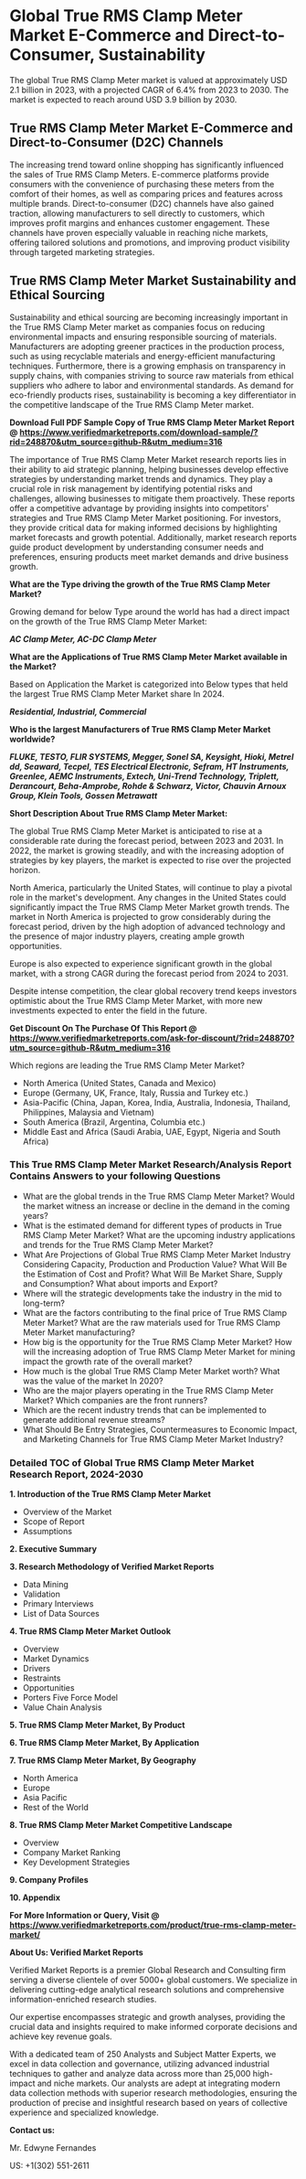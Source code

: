 <h1>Global True RMS Clamp Meter Market E-Commerce and Direct-to-Consumer, Sustainability</h1><p class=""><p>The global True RMS Clamp Meter market is valued at approximately USD 2.1 billion in 2023, with a projected CAGR of 6.4% from 2023 to 2030. The market is expected to reach around USD 3.9 billion by 2030.</p><h2>True RMS Clamp Meter Market E-Commerce and Direct-to-Consumer (D2C) Channels</h2><p>The increasing trend toward online shopping has significantly influenced the sales of True RMS Clamp Meters. E-commerce platforms provide consumers with the convenience of purchasing these meters from the comfort of their homes, as well as comparing prices and features across multiple brands. Direct-to-consumer (D2C) channels have also gained traction, allowing manufacturers to sell directly to customers, which improves profit margins and enhances customer engagement. These channels have proven especially valuable in reaching niche markets, offering tailored solutions and promotions, and improving product visibility through targeted marketing strategies.</p><h2>True RMS Clamp Meter Market Sustainability and Ethical Sourcing</h2><p>Sustainability and ethical sourcing are becoming increasingly important in the True RMS Clamp Meter market as companies focus on reducing environmental impacts and ensuring responsible sourcing of materials. Manufacturers are adopting greener practices in the production process, such as using recyclable materials and energy-efficient manufacturing techniques. Furthermore, there is a growing emphasis on transparency in supply chains, with companies striving to source raw materials from ethical suppliers who adhere to labor and environmental standards. As demand for eco-friendly products rises, sustainability is becoming a key differentiator in the competitive landscape of the True RMS Clamp Meter market.</p></p><p class=""><strong>Download Full PDF Sample Copy of True RMS Clamp Meter Market Report @ <a href="https://www.verifiedmarketreports.com/download-sample/?rid=248870&utm_source=github-R&utm_medium=316" target="_blank">https://www.verifiedmarketreports.com/download-sample/?rid=248870&utm_source=github-R&utm_medium=316</a></strong></p><p>The importance of&nbsp;True RMS Clamp Meter Market research reports lies in their ability to aid strategic planning, helping businesses develop effective strategies by understanding market trends and dynamics. They play a crucial role in risk management by identifying potential risks and challenges, allowing businesses to mitigate them proactively. These reports offer a competitive advantage by providing insights into competitors' strategies and True RMS Clamp Meter Market positioning. For investors, they provide critical data for making informed decisions by highlighting market forecasts and growth potential. Additionally, market research reports guide product development by understanding consumer needs and preferences, ensuring products meet market demands and drive business growth.</p><p><strong>What are the&nbsp;Type driving the growth of the True RMS Clamp Meter Market?</strong></p><p id="" class="">Growing demand for below Type around the world has had a direct impact on the growth of the True RMS Clamp Meter Market:</p><p class=""><em><strong>AC Clamp Meter, AC-DC Clamp Meter</strong></em></p><p class=""><strong>What are the&nbsp;Applications&nbsp;of True RMS Clamp Meter Market available in the Market?</strong></p><p id="" class="">Based on Application the Market is categorized into Below types that held the largest True RMS Clamp Meter Market share In 2024.</p><p class=""><em><strong>Residential, Industrial, Commercial</strong></em></p><p class=""><strong>Who is the largest Manufacturers of True RMS Clamp Meter Market worldwide?</strong></p><p><em><strong>FLUKE, TESTO, FLIR SYSTEMS, Megger, Sonel SA, Keysight, Hioki, Metrel dd, Seaward, Tecpel, TES Electrical Electronic, Sefram, HT Instruments, Greenlee, AEMC Instruments, Extech, Uni-Trend Technology, Triplett, Derancourt, Beha-Amprobe, Rohde & Schwarz, Victor, Chauvin Arnoux Group, Klein Tools, Gossen Metrawatt</strong></em></p><p id="" class=""><strong>Short Description About True RMS Clamp Meter Market:</strong></p><p>The global True RMS Clamp Meter Market is anticipated to rise at a considerable rate during the forecast period, between 2023 and 2031. In 2022, the market is growing steadily, and with the increasing adoption of strategies by key players, the market is expected to rise over the projected horizon.</p><p>North America, particularly the United States, will continue to play a pivotal role in the market's development. Any changes in the United States could significantly impact the True RMS Clamp Meter Market growth trends. The market in North America is projected to grow considerably during the forecast period, driven by the high adoption of advanced technology and the presence of major industry players, creating ample growth opportunities.</p><p>Europe is also expected to experience significant growth in the global market, with a strong CAGR during the forecast period from 2024 to 2031.</p><p>Despite intense competition, the clear global recovery trend keeps investors optimistic about the True RMS Clamp Meter Market, with more new investments expected to enter the field in the future.</p><p id="" class=""><strong>Get Discount On The Purchase Of This Report @ <a href="https://www.verifiedmarketreports.com/ask-for-discount/?rid=248870?utm_source=github-R&utm_medium=316" target="_blank">https://www.verifiedmarketreports.com/ask-for-discount/?rid=248870?utm_source=github-R&utm_medium=316</a></strong></p><p class="">Which regions are leading the True RMS Clamp Meter Market?</p><ul><li>North America (United States, Canada and Mexico)</li><li>Europe (Germany, UK, France, Italy, Russia and Turkey etc.)</li><li>Asia-Pacific (China, Japan, Korea, India, Australia, Indonesia, Thailand, Philippines, Malaysia and Vietnam)</li><li>South America (Brazil, Argentina, Columbia etc.)</li><li>Middle East and Africa (Saudi Arabia, UAE, Egypt, Nigeria and South Africa)</li></ul><h3 id="" class="">This True RMS Clamp Meter Market Research/Analysis Report Contains Answers to your following Questions</h3><ul><li>What are the global trends in the True RMS Clamp Meter Market? Would the market witness an increase or decline in the demand in the coming years?</li><li>What is the estimated demand for different types of products in True RMS Clamp Meter Market? What are the upcoming industry applications and trends for the True RMS Clamp Meter Market?</li><li>What Are Projections of Global True RMS Clamp Meter Market Industry Considering Capacity, Production and Production Value? What Will Be the Estimation of Cost and Profit? What Will Be Market Share, Supply and Consumption? What about imports and Export?</li><li>Where will the strategic developments take the industry in the mid to long-term?</li><li>What are the factors contributing to the final price of True RMS Clamp Meter Market? What are the raw materials used for True RMS Clamp Meter Market manufacturing?</li><li>How big is the opportunity for the True RMS Clamp Meter Market? How will the increasing adoption of True RMS Clamp Meter Market for mining impact the growth rate of the overall market?</li><li>How much is the global True RMS Clamp Meter Market worth? What was the value of the market In 2020?</li><li>Who are the major players operating in the True RMS Clamp Meter Market? Which companies are the front runners?</li><li>Which are the recent industry trends that can be implemented to generate additional revenue streams?</li><li>What Should Be Entry Strategies, Countermeasures to Economic Impact, and Marketing Channels for True RMS Clamp Meter Market Industry?</li></ul><h3 id="" class="">Detailed TOC of Global True RMS Clamp Meter Market Research Report, 2024-2030</h3><p id="" class=""><strong>1. Introduction of the True RMS Clamp Meter Market</strong></p><ul><li>Overview of the Market</li><li>Scope of Report</li><li>Assumptions</li></ul><p id="" class=""><strong>2. Executive Summary</strong></p><p id="" class=""><strong>3. Research Methodology of Verified Market Reports</strong></p><ul><li>Data Mining</li><li>Validation</li><li>Primary Interviews</li><li>List of Data Sources</li></ul><p id="" class=""><strong>4. True RMS Clamp Meter Market Outlook</strong></p><ul><li>Overview</li><li>Market Dynamics</li><li>Drivers</li><li>Restraints</li><li>Opportunities</li><li>Porters Five Force Model</li><li>Value Chain Analysis</li></ul><p id="" class=""><strong>5. True RMS Clamp Meter Market, By Product</strong></p><p id="" class=""><strong>6. True RMS Clamp Meter Market, By Application</strong></p><p id="" class=""><strong>7. True RMS Clamp Meter Market, By Geography</strong></p><ul><li>North America</li><li>Europe</li><li>Asia Pacific</li><li>Rest of the World</li></ul><p id="" class=""><strong>8. True RMS Clamp Meter Market Competitive Landscape</strong></p><ul><li>Overview</li><li>Company Market Ranking</li><li>Key Development Strategies</li></ul><p id="" class=""><strong>9. Company Profiles</strong></p><p id="" class=""><strong>10. Appendix</strong></p><p id="" class=""><strong>For More Information or Query, Visit @ <a href="https://www.verifiedmarketreports.com/product/true-rms-clamp-meter-market/" target="_blank">https://www.verifiedmarketreports.com/product/true-rms-clamp-meter-market/</a></strong></p><p id="" class=""><strong>About Us: Verified Market Reports</strong></p><p id="" class="">Verified Market Reports is a premier Global Research and Consulting firm serving a diverse clientele of over 5000+ global customers. We specialize in delivering cutting-edge analytical research solutions and comprehensive information-enriched research studies.</p><p id="" class="">Our expertise encompasses strategic and growth analyses, providing the crucial data and insights required to make informed corporate decisions and achieve key revenue goals.</p><p id="" class="">With a dedicated team of 250 Analysts and Subject Matter Experts, we excel in data collection and governance, utilizing advanced industrial techniques to gather and analyze data across more than 25,000 high-impact and niche markets. Our analysts are adept at integrating modern data collection methods with superior research methodologies, ensuring the production of precise and insightful research based on years of collective experience and specialized knowledge.</p><p id="" class=""><strong>Contact us:</strong></p><p id="" class="">Mr. Edwyne Fernandes</p><p id="" class="">US: +1(302) 551-2611</p>